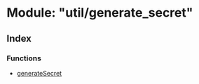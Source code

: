# Module: "util/generate\_secret"

## Index

### Functions

* [generateSecret](../functions/_util_generate_secret_.generatesecret.md)
